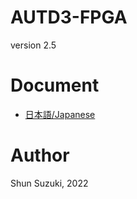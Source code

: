 # AUTD3-FPGA

version 2.5

# Document

* [日本語/Japanese](https://shinolab.github.io/autd3/fpga/)

# Author

Shun Suzuki, 2022
